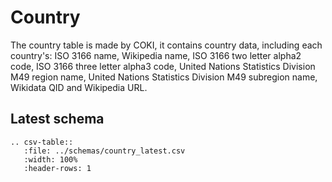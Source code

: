# Country
The country table is made by COKI, it contains country data, including each country's: ISO 3166 name, Wikipedia name,
ISO 3166 two letter alpha2 code, ISO 3166 three letter alpha3 code, United Nations Statistics Division M49 region name, 
United Nations Statistics Division M49 subregion name, Wikidata QID and Wikipedia URL.

## Latest schema
``` eval_rst
.. csv-table::
   :file: ../schemas/country_latest.csv
   :width: 100%
   :header-rows: 1
```